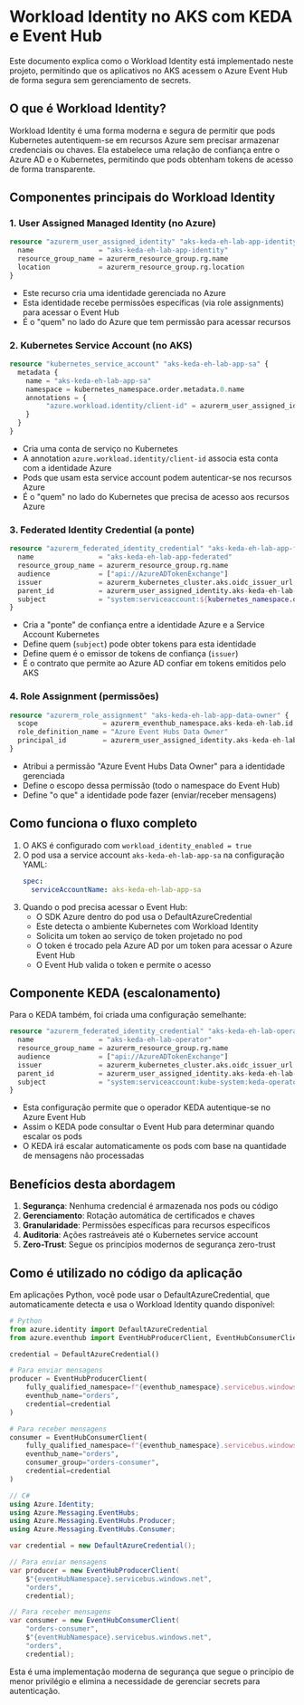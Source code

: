 # Workload Identity no AKS com KEDA e Event Hub

Este documento explica como o Workload Identity está implementado neste projeto, permitindo que os aplicativos no AKS acessem o Azure Event Hub de forma segura sem gerenciamento de secrets.

## O que é Workload Identity?

Workload Identity é uma forma moderna e segura de permitir que pods Kubernetes autentiquem-se em recursos Azure sem precisar armazenar credenciais ou chaves. Ela estabelece uma relação de confiança entre o Azure AD e o Kubernetes, permitindo que pods obtenham tokens de acesso de forma transparente.

## Componentes principais do Workload Identity

### 1. User Assigned Managed Identity (no Azure)

```terraform
resource "azurerm_user_assigned_identity" "aks-keda-eh-lab-app-identity" {
  name                = "aks-keda-eh-lab-app-identity"
  resource_group_name = azurerm_resource_group.rg.name 
  location            = azurerm_resource_group.rg.location
}
```

- Este recurso cria uma identidade gerenciada no Azure
- Esta identidade recebe permissões específicas (via role assignments) para acessar o Event Hub
- É o "quem" no lado do Azure que tem permissão para acessar recursos

### 2. Kubernetes Service Account (no AKS)

```terraform
resource "kubernetes_service_account" "aks-keda-eh-lab-app-sa" {
  metadata {
    name = "aks-keda-eh-lab-app-sa"
    namespace = kubernetes_namespace.order.metadata.0.name
    annotations = {
         "azure.workload.identity/client-id" = azurerm_user_assigned_identity.aks-keda-eh-lab-app-identity.client_id
    }
  }
}
```

- Cria uma conta de serviço no Kubernetes
- A annotation `azure.workload.identity/client-id` associa esta conta com a identidade Azure
- Pods que usam esta service account podem autenticar-se nos recursos Azure
- É o "quem" no lado do Kubernetes que precisa de acesso aos recursos Azure

### 3. Federated Identity Credential (a ponte)

```terraform
resource "azurerm_federated_identity_credential" "aks-keda-eh-lab-app-federated" {
  name                = "aks-keda-eh-lab-app-federated"
  resource_group_name = azurerm_resource_group.rg.name 
  audience            = ["api://AzureADTokenExchange"]
  issuer              = azurerm_kubernetes_cluster.aks.oidc_issuer_url
  parent_id           = azurerm_user_assigned_identity.aks-keda-eh-lab-app-identity.id
  subject             = "system:serviceaccount:${kubernetes_namespace.order.metadata.0.name}:${kubernetes_service_account.aks-keda-eh-lab-app-sa.metadata.0.name}"
}
```

- Cria a "ponte" de confiança entre a identidade Azure e a Service Account Kubernetes
- Define quem (`subject`) pode obter tokens para esta identidade
- Define quem é o emissor de tokens de confiança (`issuer`)
- É o contrato que permite ao Azure AD confiar em tokens emitidos pelo AKS

### 4. Role Assignment (permissões)

```terraform
resource "azurerm_role_assignment" "aks-keda-eh-lab-app-data-owner" {
  scope                = azurerm_eventhub_namespace.aks-keda-eh-lab.id
  role_definition_name = "Azure Event Hubs Data Owner"
  principal_id         = azurerm_user_assigned_identity.aks-keda-eh-lab-app-identity.principal_id
}
```

- Atribui a permissão "Azure Event Hubs Data Owner" para a identidade gerenciada
- Define o escopo dessa permissão (todo o namespace do Event Hub)
- Define "o que" a identidade pode fazer (enviar/receber mensagens)

## Como funciona o fluxo completo

1. O AKS é configurado com `workload_identity_enabled = true`
2. O pod usa a service account `aks-keda-eh-lab-app-sa` na configuração YAML:
   ```yaml
   spec:
     serviceAccountName: aks-keda-eh-lab-app-sa
   ```
3. Quando o pod precisa acessar o Event Hub:
   - O SDK Azure dentro do pod usa o DefaultAzureCredential 
   - Este detecta o ambiente Kubernetes com Workload Identity
   - Solicita um token ao serviço de token projetado no pod
   - O token é trocado pela Azure AD por um token para acessar o Azure Event Hub
   - O Event Hub valida o token e permite o acesso

## Componente KEDA (escalonamento)

Para o KEDA também, foi criada uma configuração semelhante:

```terraform
resource "azurerm_federated_identity_credential" "aks-keda-eh-lab-operator" {
  name                = "aks-keda-eh-lab-operator"
  resource_group_name = azurerm_resource_group.rg.name 
  audience            = ["api://AzureADTokenExchange"]
  issuer              = azurerm_kubernetes_cluster.aks.oidc_issuer_url
  parent_id           = azurerm_user_assigned_identity.aks-keda-eh-lab-app-identity.id
  subject             = "system:serviceaccount:kube-system:keda-operator"
}
```

- Esta configuração permite que o operador KEDA autentique-se no Azure Event Hub
- Assim o KEDA pode consultar o Event Hub para determinar quando escalar os pods
- O KEDA irá escalar automaticamente os pods com base na quantidade de mensagens não processadas

## Benefícios desta abordagem

1. **Segurança**: Nenhuma credencial é armazenada nos pods ou código
2. **Gerenciamento**: Rotação automática de certificados e chaves
3. **Granularidade**: Permissões específicas para recursos específicos
4. **Auditoria**: Ações rastreáveis até o Kubernetes service account
5. **Zero-Trust**: Segue os princípios modernos de segurança zero-trust

## Como é utilizado no código da aplicação

Em aplicações Python, você pode usar o DefaultAzureCredential, que automaticamente detecta e usa o Workload Identity quando disponível:

```python
# Python
from azure.identity import DefaultAzureCredential
from azure.eventhub import EventHubProducerClient, EventHubConsumerClient

credential = DefaultAzureCredential()

# Para enviar mensagens
producer = EventHubProducerClient(
    fully_qualified_namespace=f"{eventhub_namespace}.servicebus.windows.net",
    eventhub_name="orders",
    credential=credential
)

# Para receber mensagens
consumer = EventHubConsumerClient(
    fully_qualified_namespace=f"{eventhub_namespace}.servicebus.windows.net",
    eventhub_name="orders",
    consumer_group="orders-consumer",
    credential=credential
)
```

```csharp
// C#
using Azure.Identity;
using Azure.Messaging.EventHubs;
using Azure.Messaging.EventHubs.Producer;
using Azure.Messaging.EventHubs.Consumer;

var credential = new DefaultAzureCredential();

// Para enviar mensagens
var producer = new EventHubProducerClient(
    $"{eventHubNamespace}.servicebus.windows.net", 
    "orders",
    credential);

// Para receber mensagens
var consumer = new EventHubConsumerClient(
    "orders-consumer",
    $"{eventHubNamespace}.servicebus.windows.net",
    "orders", 
    credential);
```

Esta é uma implementação moderna de segurança que segue o princípio de menor privilégio e elimina a necessidade de gerenciar secrets para autenticação.
